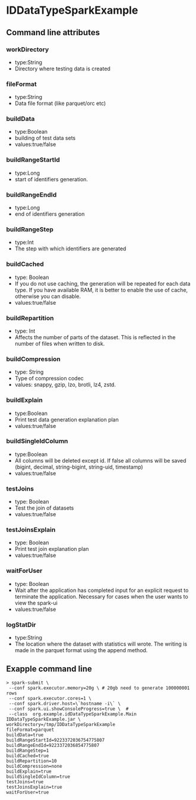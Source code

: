 # IDDataTypeSparkExample

## Command line attributes

### workDirectory
* type:String
* Directory where testing data is created

### fileFormat
* type:String
* Data file format (like parquet/orc etc)

### buildData 
* type:Boolean
* building of test data sets
* values:true/false

### buildRangeStartId
* type:Long
* start of identifiers generation.

### buildRangeEndId
* type:Long
* end of identifiers generation

### buildRangeStep
* type:Int
* The step with which identifiers are generated

### buildCached
* type: Boolean
* If you do not use caching, the generation will be repeated for each data type. If you have available RAM, it is better to enable the use of cache, otherwise you can disable.
* values:true/false

### buildRepartition
* type: Int
* Affects the number of parts of the dataset. This is reflected in the number of files when written to disk.

### buildCompression
* type: String
* Type of compression codec
* values: snappy, gzip, lzo, brotli, lz4, zstd.

### buildExplain
* type:Boolean
* Print test data generation explanation plan
* values:true/false

### buildSingleIdColumn
* type:Boolean
* All columns will be deleted except id. If false  all columns will be saved (bigint, decimal, string-bigint, string-uid, timestamp)
* values:true/false

### testJoins
* type: Boolean
* Test the join of datasets
* values:true/false

### testJoinsExplain
* type: Boolean
* Print test join explanation plan
* values:true/false

### waitForUser
* type: Boolean
* Wait after the application has completed input for an explicit request to terminate the application.
  Necessary for cases when the user wants to view the spark-ui
* values:true/false

### logStatDir
* type:String
* The location where the dataset with statistics will wrote. The writing is made in the parquet format using the append method.

## Exapple command line
```
> spark-submit \
 --conf spark.executor.memory=20g \ # 20gb need to generate 100000001 rows
 --conf spark.executor.cores=1 \ 
 --conf spark.driver.host=\`hostname -i\` \
 --conf spark.ui.showConsoleProgress=true \  # 
 --class  org.example.idDataTypeSparkExample.Main IDDataTypeSparkExample.jar \
workDirectory=/tmp/IDDataTypeSparkExample
fileFormat=parquet
buildData=true
buildRangeStartId=9223372036754775807
buildRangeEndId=9223372036854775807
buildRangeStep=1
buildCached=true
buildRepartition=10
buildCompression=none
buildExplain=true
buildSingleIdColumn=true
testJoins=true
testJoinsExplain=true
waitForUser=true
```
